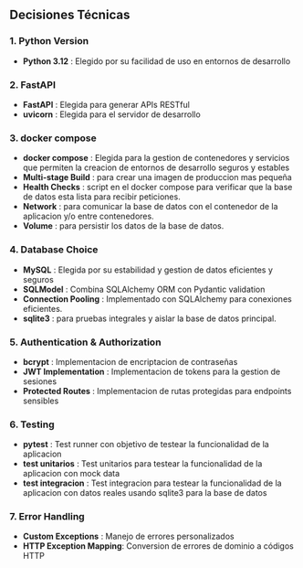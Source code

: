 ## Decisiones Técnicas

### 1. Python Version
- **Python 3.12**     : Elegido por su facilidad de uso en entornos de desarrollo

### 2. FastAPI
- **FastAPI**         : Elegida para generar APIs RESTful
- **uvicorn**         : Elegida para el servidor de desarrollo 

### 3. docker compose
- **docker compose**      : Elegida para la gestion de contenedores y servicios que permiten la creacion de entornos de desarrollo seguros y estables
- **Multi-stage Build**   : para crear una imagen de produccion mas pequeña
- **Health Checks**       : script en el docker compose para verificar que la base de datos esta lista para recibir peticiones.
- **Network**             : para comunicar la base de datos con el contenedor de la aplicacion y/o entre contenedores.
- **Volume**              : para persistir los datos de la base de datos.

### 4. Database Choice
- **MySQL**               : Elegida por su estabilidad y gestion de datos eficientes y seguros
- **SQLModel**            : Combina SQLAlchemy ORM con Pydantic validation
- **Connection Pooling**  : Implementado con SQLAlchemy para conexiones eficientes.
- **sqlite3**             : para pruebas integrales y aislar la base de datos principal.
 
### 5. Authentication & Authorization
- **bcrypt**                : Implementacion de encriptacion de contraseñas
- **JWT Implementation**    : Implementacion de tokens para la gestion de sesiones
- **Protected Routes**      : Implementacion de rutas protegidas para endpoints sensibles

### 6. Testing
- **pytest**              :   Test runner con objetivo de testear la funcionalidad de la aplicacion
- **test unitarios**      :   Test unitarios para testear la funcionalidad de la aplicacion con mock data 
- **test integracion**    :   Test integracion para testear la funcionalidad de la aplicacion con datos reales usando sqlite3 para la base de datos

### 7. Error Handling
- **Custom Exceptions**   : Manejo de errores personalizados
- **HTTP Exception Mapping**: Conversion de errores de dominio a códigos HTTP


